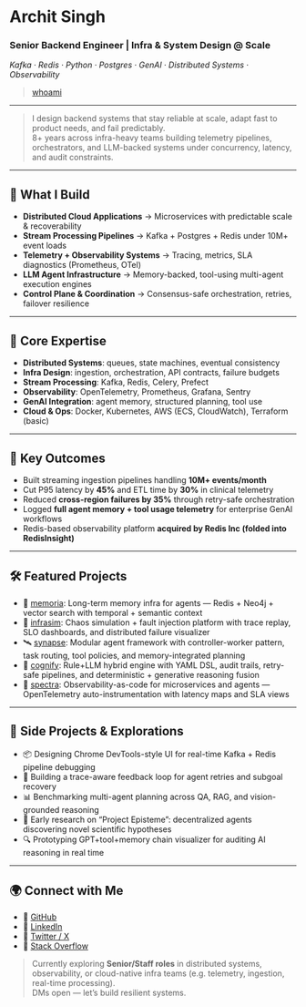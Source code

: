 # Archit Singh

### Senior Backend Engineer | Infra & System Design @ Scale  
*Kafka · Redis · Python · Postgres · GenAI · Distributed Systems · Observability*

> [whoami](https://archit15singh.github.io/posts/2022-01-01-who-am-i/)
---

> I design backend systems that stay reliable at scale, adapt fast to product needs, and fail predictably.  
> 8+ years across infra-heavy teams building telemetry pipelines, orchestrators, and LLM-backed systems under concurrency, latency, and audit constraints.

---

## 🔩 What I Build

- **Distributed Cloud Applications** → Microservices with predictable scale & recoverability  
- **Stream Processing Pipelines** → Kafka + Postgres + Redis under 10M+ event loads  
- **Telemetry + Observability Systems** → Tracing, metrics, SLA diagnostics (Prometheus, OTel)  
- **LLM Agent Infrastructure** → Memory-backed, tool-using multi-agent execution engines  
- **Control Plane & Coordination** → Consensus-safe orchestration, retries, failover resilience  

---

## 🧠 Core Expertise

- **Distributed Systems**: queues, state machines, eventual consistency  
- **Infra Design**: ingestion, orchestration, API contracts, failure budgets  
- **Stream Processing**: Kafka, Redis, Celery, Prefect  
- **Observability**: OpenTelemetry, Prometheus, Grafana, Sentry  
- **GenAI Integration**: agent memory, structured planning, tool use  
- **Cloud & Ops**: Docker, Kubernetes, AWS (ECS, CloudWatch), Terraform (basic)  

---

## 🚀 Key Outcomes

- Built streaming ingestion pipelines handling **10M+ events/month**  
- Cut P95 latency by **45%** and ETL time by **30%** in clinical telemetry  
- Reduced **cross-region failures by 35%** through retry-safe orchestration  
- Logged **full agent memory + tool usage telemetry** for enterprise GenAI workflows  
- Redis-based observability platform **acquired by Redis Inc (folded into RedisInsight)**

---

## 🛠️ Featured Projects

* 🧠 [memoria](https://github.com/archit15singh/memoria): Long-term memory infra for agents — Redis + Neo4j + vector search with temporal + semantic context
* 🧪 [infrasim](https://github.com/archit15singh/infrasim): Chaos simulation + fault injection platform with trace replay, SLO dashboards, and distributed failure visualizer
* 🛰️ [synapse](https://github.com/archit15singh/synapse): Modular agent framework with controller-worker pattern, task routing, tool policies, and memory-integrated planning
* 🧾 [cognify](https://github.com/archit15singh/cognify): Rule+LLM hybrid engine with YAML DSL, audit trails, retry-safe pipelines, and deterministic + generative reasoning fusion
* 🧩 [spectra](https://github.com/archit15singh/spectra): Observability-as-code for microservices and agents — OpenTelemetry auto-instrumentation with latency maps and SLA views

---

## 🌱 Side Projects & Explorations

* 📦 Designing Chrome DevTools-style UI for real-time Kafka + Redis pipeline debugging
* 🔁 Building a trace-aware feedback loop for agent retries and subgoal recovery
* 📊 Benchmarking multi-agent planning across QA, RAG, and vision-grounded reasoning
* 🧬 Early research on “Project Episteme”: decentralized agents discovering novel scientific hypotheses
* 🔍 Prototyping GPT+tool+memory chain visualizer for auditing AI reasoning in real time

---

## 🌍 Connect with Me

- 🔗 [GitHub](https://github.com/archit15singh)
- 💼 [LinkedIn](https://www.linkedin.com/in/archit15singh/)
- 💬 [Twitter / X](https://x.com/archit_singh15)
- 🧠 [Stack Overflow](https://stackoverflow.com/users/6245870/archit-singh)

> Currently exploring **Senior/Staff roles** in distributed systems, observability, or cloud-native infra teams (e.g. telemetry, ingestion, real-time processing).  
> DMs open — let’s build resilient systems.
